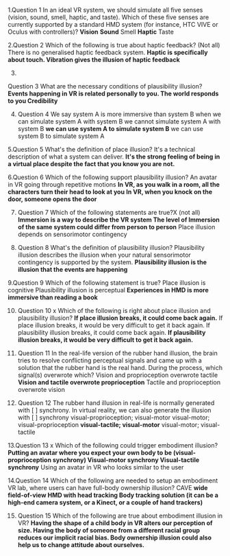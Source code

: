 1.Question 1 In an ideal VR system, we should simulate all five senses (vision, sound, smell, haptic, and taste). Which of these five senses are currently supported by a standard HMD system (for instance, HTC VIVE or Oculus with controllers)?
**Vision**
**Sound**
Smell
**Haptic** 
Taste

2.Question 2 Which of the following is true about haptic feedback? (Not all)
There is no generalised haptic feedback system.
**Haptic is specifically about touch.
Vibration gives the illusion of haptic feedback**

3.
Question 3 What are the necessary conditions of plausibility illusion?
**Events happening in VR is related personally to you.
The world responds to you
Credibility**

4. Question 4 We say system A is more immersive than system B when 
we can simulate system A with system B
we cannot simulate system A with system B
**we can use system A to simulate system B**
we can use system B to simulate system A

5.Question 5 What's the definition of place illusion?
It's a technical description of what a system can deliver. 
**It's the strong feeling of being in a virtual place despite the fact that you know you are not.**

6.Question 6 Which of the following support plausibility illusion?
An avatar in VR going through repetitive motions
**In VR, as you walk in a room, all the characters turn their head to look at you**
**In VR, when you knock on the door, someone opens the door**

7. Question 7 Which of the following statements are true?X (not all)
**Immersion is a way to describe the VR system
The level of Immersion of the same system could differ from person to person**
Place illusion depends on sensorimotor contingency

8. Question 8 What's the definition of plausibility illusion?
Plausibility illusion describes the illusion when your natural sensorimotor contingency is supported by the system.
**Plausibility illusion is the illusion that the events are happening**

9.Question 9 Which of the following statement is true?
Place illusion is cognitive
Plausibility illusion is perceptual
**Experiences in HMD is more immersive than reading a book**

10. Question 10 x Which of the following is right about place illusion and plausibility illusion?
**If place illusion breaks, it could come back again.**
If place illusion breaks, it would be very difficult to get it back again.
If plausibility illusion breaks, it could come back again.
**If plausibility illusion breaks, it would be very difficult to get it back again.**

11. Question 11 In the real-life version of the rubber hand illusion, the brain tries to resolve conflicting perceptual signals and came up with a solution that the rubber hand is the real hand. During the process, which signal(s) overwrote which?
Vision and proprioception overwrote tactile
**Vision and tactile overwrote proprioception**
Tactile and proprioception overwrote vision

12. Question 12 The rubber hand illusion in real-life is normally generated with [ ] synchrony. In virtual reality, we can also generate the illusion with [ ] synchrony
visual-proprioception; visual-motor
visual-motor; visual-proprioception
**visual-tactile; visual-motor**
visual-motor; visual-tactile

13.Question 13 x Which of the following could trigger embodiment illusion?
**Putting an avatar where you expect your own body to be (visual-proprioception synchrony)
Visual-motor synchrony
Visual-tactile synchrony**
Using an avatar in VR who looks similar to the user

14.Question 14
Which of the following are needed to setup an embodiment VR lab, where users can have full-body ownership illusion?
CAVE
**wide field-of-view HMD with head tracking
Body tracking solution (it can be a high-end camera system, or a Kinect, or a couple of hand trackers)**

15. Question 15 Which of the following are true about embodiment illusion in VR?
**Having the shape of a child body in VR alters our perception of size.
Having the body of someone from a different racial group reduces our implicit racial bias.
Body ownership illusion could also help us to change attitude about ourselves.**




